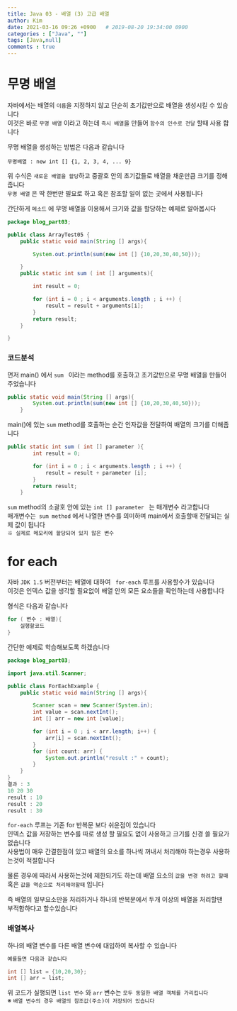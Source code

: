 ```yaml
---
title: Java 03 - 배열 (3) 고급 배열
author: Kim
date: 2021-03-16 09:26 +0900   # 2019-08-20 19:34:00 0900
categories : ["Java", ""]
tags: [Java,null]
comments : true
---
```


# 무명 배열

자바에서는 배열의 ``이름``을 지정하지 않고 단순히 초기값만으로 배열을 생성시킬 수 있습니다<br>
이것은 바로 `` 무명 배열 `` 이라고 하는데 `` 즉시 배열 ``을 만들어 ``함수의 인수로 전달`` 할때 사용 합니다<br>

무명 배열을 생성하는 방법은 다음과 같습니다<br>

`` 무명배열 : new int [] {1, 2, 3, 4, ... 9} ``

위 수식은 `` 새로운 배열을 할당 ``하고 중괄호 안의 초기값들로 배열을 채운만큼 크기를 정해줍니다<br>
`` 무명 배열 `` 은 딱 한번만 필요로 하고 혹은 참조할 일이 없는 곳에서 사용됩니다<br>

간단하게 `` 메소드 `` 에 무명 배열을 이용해서 크기와 값을 할당하는 예제로 알아봅시다<br>

```java
package blog_part03;

public class ArrayTest05 {
    public static void main(String [] args){

        System.out.println(sum(new int [] {10,20,30,40,50}));

    }
    public static int sum ( int [] arguments){

        int result = 0;

        for (int i = 0 ; i < arguments.length ; i ++) {
            result = result + arguments[i];
        }
        return result;
    }

}
```

### 코드분석

먼저 main() 에서 ``sum `` 이라는 method를 호출하고 초기값만으로 무명 배열을 만들어주었습니다<br>

```java
public static void main(String [] args){
        System.out.println(sum(new int [] {10,20,30,40,50}));
    }
```


main()에 있는 `` sum `` method를 호출하는 순간 인자값을 전달하여 배열의 크기를 더해줍니다<br>
```java
public static int sum ( int [] parameter ){
        int result = 0;

        for (int i = 0 ; i < arguments.length ; i ++) {
            result = result + parameter [i];
        }
        return result;
    }
```

`` sum `` method의 소괄호 안에 있는 `` int [] parameter  `` 는 매개변수 라고합니다<br>
매개변수는`` sum method`` 에서 나열한 변수를 의미하며 main에서 호출할때 전달되는 실제 값이 됩니다<br>
``※ 실제로 메모리에 할당되어 있지 않은 변수``


# for each

자바 `` JDK 1.5 `` 버전부터는 배열에 대하여 `` for-each`` 루프를 사용할수가 있습니다<br>
이것은 인덱스 값을 생각할 필요없이 배열 안의 모든 요소들을 확인하는데 사용합니다<br>

형식은 다음과 같습니다<br>

```java
for ( 변수 : 배열){
    실행할코드 
}
```

간단한 예제로 학습해보도록 하겠습니다<br>

```java
package blog_part03;

import java.util.Scanner;

public class ForEachExample {
    public static void main(String [] args){

        Scanner scan = new Scanner(System.in);
        int value = scan.nextInt();
        int [] arr = new int [value];

        for (int i = 0 ; i < arr.length; i++) {
            arr[i] = scan.nextInt();
        }
        for (int count: arr) {
            System.out.println("result :" + count);
        }
    }
}
결과 : 3
10 20 30
result : 10
result : 20
result : 30
```

`` for-each `` 루프는 기존 for 반복문 보다 쉬운점이 있습니다<br>
인덱스 값을 저장하는 변수를 따로 생성 할 필요도 없이 사용하고 크기를 신경 쓸 필요가 없습니다<br>
사용법이 매우 간결한점이 있고 배열의 요소를 하나씩 꺼내서 처리해야 하는경우 사용하는것이 적절합니다<br>

물론 경우에 따라서 사용하는것에 제한되기도 하는데 배열 요소의 `` 값을 변경 하려고 할때 ``<br>
혹은 ``값을 역순으로 처리해야할때`` 입니다<br>

즉 배열의 일부요소만을 처리하거나 하나의 반복문에서 두개 이상의 배열을 처리할땐<br>
부적합하다고 할수있습니다

### 배열복사

하나의 배열 변수를 다른 배열 변수에 대입하여 복사할 수 있습니다

```java
예를들면 다음과 같습니다

int [] list = {10,20,30};
int [] arr = list;
```

위 코드가 실행되면 `` list 변수 `` 와 `` arr `` 변수는 `` 모두 동일한 배열 객체를 가리킵니다 ``<br>
※ ``배열 변수의 경우 배열의 참조값(주소)이 저장되어 있습니다``<br>


